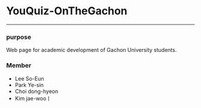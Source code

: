 # YouQuiz-OnTheGachon
-----------------------
### purpose
Web page for academic development of Gachon University students.

### Member
- Lee So-Eun
- Park Ye-sin
- Choi dong-hyeon
- Kim jae-wooㅣ
